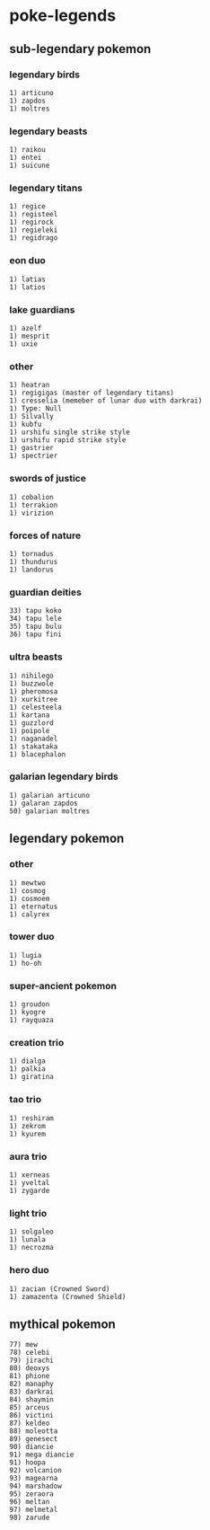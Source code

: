 # poke-legends

## sub-legendary pokemon
### legendary birds
    1) articuno
    1) zapdos
    1) moltres

### legendary beasts
    1) raikou
    1) entei
    1) suicune

### legendary titans
    1) regice
    1) registeel
    1) regirock
    1) regieleki
    1) regidrago

### eon duo
    1) latias
    1) latios

### lake guardians
    1) azelf
    1) mesprit
    1) uxie

### other
    1) heatran
    1) regigigas (master of legendary titans)
    1) cresselia (memeber of lunar duo with darkrai)
    1) Type: Null
    1) Silvally
    1) kubfu
    1) urshifu single strike style
    1) urshifu rapid strike style
    1) gastrier
    1) spectrier

### swords of justice
    1) cobalion
    1) terrakion
    1) virizion

### forces of nature
    1) tornadus
    1) thundurus
    1) landorus

### guardian deities
    33) tapu koko
    34) tapu lele
    35) tapu bulu
    36) tapu fini

### ultra beasts
    1) nihilego
    1) buzzwole
    1) pheromosa
    1) xurkitree
    1) celesteela
    1) kartana
    1) guzzlord
    1) poipole
    1) naganadel
    1) stakataka
    1) blacephalon

### galarian legendary birds
    1) galarian articuno
    1) galaran zapdos
    50) galarian moltres


## legendary pokemon

### other
    1) mewtwo
    1) cosmog
    1) cosmoem
    1) eternatus
    1) calyrex

### tower duo
    1) lugia
    1) ho-oh

### super-ancient pokemon
    1) groudon
    1) kyogre
    1) rayquaza

### creation trio
    1) dialga
    1) palkia
    1) giratina

### tao trio
    1) reshiram
    1) zekrom
    1) kyurem

### aura trio
    1) xerneas
    1) yveltal
    1) zygarde

### light trio
    1) solgaleo
    1) lunala
    1) necrozma

### hero duo
    1) zacian (Crowned Sword)
    1) zamazenta (Crowned Shield)

## mythical pokemon
    77) mew
    78) celebi
    79) jirachi
    80) deoxys
    81) phione
    82) manaphy
    83) darkrai
    84) shaymin
    85) arceus
    86) victini
    87) keldeo
    88) moleotta
    89) genesect
    90) diancie
    91) mega diancie
    91) hoopa
    92) volcanion
    93) magearna
    94) marshadow
    95) zeraora
    96) meltan
    97) melmetal
    98) zarude
